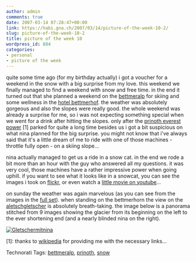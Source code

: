 ```yaml
---
author: admin
comments: true
date: 2007-03-14 07:28:47+00:00
link: https://habi.gna.ch/2007/03/14/picture-of-the-week-10-2/
slug: picture-of-the-week-10-2
title: picture of the week 10
wordpress_id: 884
categories:
- personal
- picture of the week
---
```


quite some time ago (for my birthday actually) i got a voucher for a weekend in the snow with a big surprise from my love. this weekend we finally managed to find a weekend with snow and free time. in the end it turned out that she planned a weekend on the [bettmeralp](http://www.bettmeralp.ch/) for skiing and some wellness in the [hotel bettmerhof](http://www.bettmeralp.ch/). the weather was absolutely gorgeous and also the slopes were really good.
the whole weekend was already a surprise for me, so i was not expecting something special when we went for a drink after hitting the slopes. only after the [prinoth everest power](http://tinyurl.com/23qano) [1] parked for quite a long time besides us i got a bit suspicious on what nina planned for the big surprise. you might not know that i've always said that it's a little dream of me to ride with one of those machines - throttle fully open - on a skiing slope...

nina actually managed to get us a ride in a snow cat. in the end we rode a bit more than an hour with the guy who answered all my questions. it was very cool, those machines have a rather impressive power when going uphill. if you want to see what it looks like in a snowcat, you can see the images i took on [flickr](https://flickr.com/photos/habi/tags/prinoth), or even watch a [little movie on youtube](http://www.youtube.com/watch?v=EJ2121-D64I)...

on sunday the weather was again marvelous (as you can see from the images in the [full set](https://www.flickr.com/photos/habi/sets/72157594582740761/)). when standing on the bettmerhorn the view on the [aletschgletscher](http://www.aletschgletscher.ch) is absolutely breath-taking. the image below is a panorama stitched from 9 images showing the glacier from its beginning on the left to the ever shortening end (and a nearly blinded nina on the right).



[![Gletschermitnina](https://habi.gna.ch/wp-content/uploads/2007/03/gletschermitnina-tm.jpg)](https://habi.gna.ch/wp-content/uploads/2007/03/gletschermitnina.jpg)

[1]: thanks to [wikipedia](https://de.wikipedia.org/wiki/Pistenraupe) for providing me with the necessary links...



Technorati Tags: [bettmeralp](http://www.technorati.com/tag/bettmeralp), [prinoth](http://www.technorati.com/tag/prinoth), [snow](http://www.technorati.com/tag/snow)
